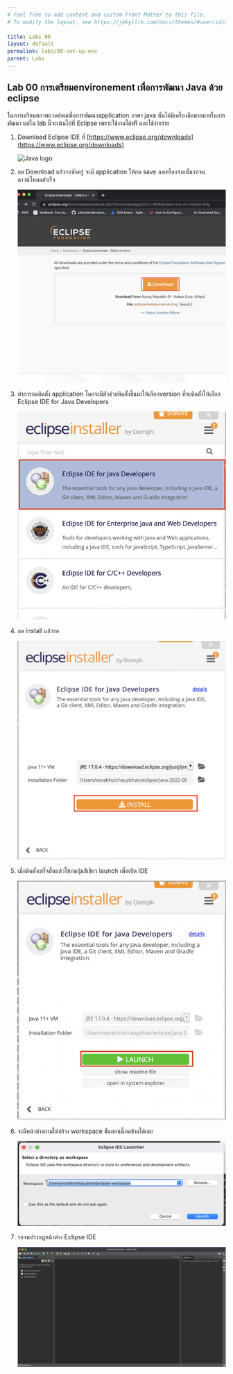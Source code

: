 ```yaml
---
# Feel free to add content and custom Front Matter to this file.
# To modify the layout, see https://jekyllrb.com/docs/themes/#overriding-theme-defaults

title: Labs 00
layout: default
permalink: labs/00-set-up-env
parent: Labs
---
```

## Lab 00 การเตรียมenvironement เพื่อการพัฒนา Java ด้วย eclipse

ในการเตรียมสภาพแวดล้อมเพื่อการพัฒนาapplication ภาษา java นั้นได้มีเครื่องมือมากมายในการพัฒนา
แต่ใน lab นี้จะเน้นไปที่ Eclipse เพราะใช้งานได้ฟรี และใช้ง่ายง่าย
1. Download Eclipse IDE ที่ [https://www.eclipse.org/downloads](https://www.eclipse.org/downloads)

   ![Java logo](https://p-tech-th.github.io/java-class.io/assets/img/lab00-01.png)
2. กด Download แล้วรอซักครู่ จะมี application ให้กด save ลงเครื่องจากนั้นรอจนดาวน์โหลดสำเร็จ

   ![Java logo](../../assets/img/lab00-02.png)
3. ทำการกดติดตั้ง application โดยจะมีตัวช่วยติดตั้งขึ้นมาให้เลือกversion ที่จะติดตั้งให้เลือก Eclipse IDE for Java Developers

   ![Java logo](assets/img/lab00-03.png)
4. กด install แล้วรอ

   ![Java logo](assets/img/lab00-04.png)

5. เมื่อติดตั้งเสร็จสิ้นแล้วให้กดปุ่มสีเขียว launch เพื่อเปิด IDE

   ![Java logo](assets/img/lab00-05.png)

6. จะมีหน้าต่างถามให้สร้าง workspace ขั้นตอนนี้กดข้ามได้เลย

   ![Java logo](assets/img/lab00-06.png)

7. รอจนปรากฏหน้าต่าง Eclipse IDE

   ![Java logo](assets/img/lab00-07.png)


